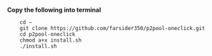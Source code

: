**Copy the following into terminal**

		cd ~
		git clone https://github.com/farsider350/p2pool-oneclick.git
		cd p2pool-oneclick
		chmod a+x install.sh
		./install.sh
		
